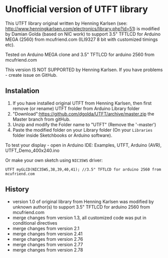 Unofficial version of UTFT library
==================================
This UTFT library original written by Henning Karlsen (see: http://www.henningkarlsen.com/electronics/library.php?id=51)
is modified by Damian Golda (based on NIC work) to support 3.5" TFTLCD for Arduino MEGA (2560) from mcufriend.com
(ILI9327 8 bit with customized timings etc).

Tested on Arduino MEGA clone and 3.5" TFTLCD for arduino 2560 from mcufriend.com

This version IS NOT SUPPORTED by Henning Karlsen.
If you have problems - create issue on GitHub.

## Instalation
1. If you have installed original UTFT from Henning Karlsen, then first remove (or rename) UTFT frolder from Arduino Library folder
2. "Download":https://github.com/dgolda/UTFT/archive/master.zip the Master branch from gitHub.
3. Unzip and modify the Folder name to "UTFT" (Remove the '-master')
4. Paste the modified folder on your Library folder (On your `Libraries` folder inside Sketchbooks or Arduino software).

To test your display - open in Arduino IDE: Examples, UTFT, Arduino (AVR), UTFT_Demo_400x240.ino

Or make your own sketch using `NIC35WS` driver:

    UTFT myGLCD(NIC35WS,38,39,40,41); //3.5" TFTLCD for arduino 2560 from mcufriend.com

## History

* version 1.0 of original library from Henning Karlsen was modified by unknown author(s) to support 3.5" TFTLCD for arduino 2560 from mcufriend.com
* merge changes from version 1.3, all customized code was put in conditional directives
* merge changes from version 2.1
* merge changes from version 2.41
* merge changes from version 2.76
* merge changes from version 2.77
* merge changes from version 2.78

